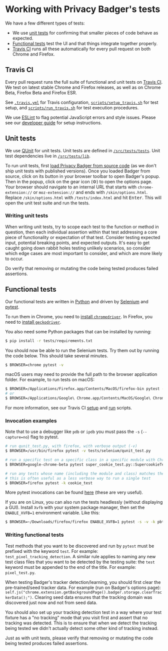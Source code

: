 # Working with Privacy Badger's tests

We have a few different types of tests:

* We use [unit tests](/doc/tests.md#unit-tests) for confirming that smaller pieces of code behave as expected.
* [Functional tests](/doc/tests.md#functional-tests) test the UI and that things integrate together properly.
* [Travis CI](/doc/tests.md#travis-ci) runs all these automatically for every pull request on both Chrome and Firefox.

## Travis CI

Every pull request runs the full suite of functional and unit tests on [Travis CI](https://travis-ci.org/). We test on latest stable Chrome and Firefox releases, as well as on Chrome Beta, Firefox Beta and Firefox ESR.

See [`.travis.yml`](/.travis.yml) for Travis configuration, [`scripts/setup_travis.sh`](/scripts/setup_travis.sh) for test setup, and [`scripts/run_travis.sh`](/scripts/run_travis.sh) for test execution procedures.

We use [ESLint](https://eslint.org) to flag potential JavaScript errors and style issues. Please see our [developer guide](/doc/develop.md#lint-your-changes) for setup instructions.

## Unit tests

We use [QUnit](https://qunitjs.com/) for unit tests.
Unit tests are defined in [`/src/tests/tests`](/src/tests/tests). Unit test dependencies live in [`/src/tests/lib`](/src/tests/lib).

To run unit tests, first [load Privacy Badger from source code](/doc/develop.md#install-from-source) (as we don't ship unit tests with published versions).
Once you loaded Badger from source, click on its button in your browser toolbar to open Badger's popup.
Then in the popup, click on the gear icon (⚙) to open the options page.
Your browser should navigate to an internal URL that starts with `chrome-extension://` or `moz-extension://` and ends with `/skin/options.html`.
Replace `/skin/options.html` with `/tests/index.html` and hit <kbd>Enter</kbd>.
This will open the unit test suite and run the tests.

### Writing unit tests

When writing unit tests, try to scope each test to the function or method in question, then each individual assertion within that test addressing a core piece of functionality or expectation of that test. Consider testing expected input, potential breaking points, and expected outputs. It's easy to get caught going down rabbit holes testing unlikely scenarios, so consider which edge cases are most important to consider, and which are more likely to occur.

Do verify that removing or mutating the code being tested produces failed assertions.

## Functional tests

Our functional tests are written in [Python](https://www.python.org/) and driven by
[Selenium](https://selenium-python.readthedocs.io/) and [pytest](https://docs.pytest.org/en/latest/).

To run them in Chrome, you need to [install `chromedriver`](http://chromedriver.chromium.org/getting-started). In Firefox, you need to [install `geckodriver`](https://github.com/EFForg/privacybadger/blob/1550b9efb64c1d5e276361e3940f402c3ec87afc/scripts/setup_travis.sh#L21-L50).

You also need some Python packages that can be installed by running:
```bash
$ pip install -r tests/requirements.txt
```

You should now be able to run the Selenium tests. Try them out by running
the code below. This should take several minutes.
```bash
$ BROWSER=chrome pytest -v
```

macOS users may need to provide the full path to the browser application folder. For example, to run tests on macOS:
```bash
$ BROWSER=/Applications/Firefox.app/Contents/MacOS/firefox-bin pytest -v
# or
$ BROWSER=/Applications/Google\ Chrome.app/Contents/MacOS/Google\ Chrome pytest -v
```

For more information, see our Travis CI [setup](/scripts/setup_travis.sh) and
[run](/scripts/run_travis.sh) scripts.


### Invocation examples

Note that to use a debugger like `pdb` or `ipdb` you must pass the `-s` (`--capture=no`) flag to pytest.
```bash
# run qunit_test.py, with firefox, with verbose output (-v)
$ BROWSER=/usr/bin/firefox pytest -v tests/selenium/qunit_test.py

# run a specific test on a specific class in a specific module with Chrome Beta
$ BROWSER=google-chrome-beta pytest super_cookie_test.py::SupercookieTest::test_should_detect_ls_of_third_party_frame

# run any tests whose name (including the module and class) matches the string cookie_test
# this is often useful as a less verbose way to run a single test
$ BROWSER=firefox pytest -k cookie_test
```

More pytest invocations can be found [here](https://docs.pytest.org/en/latest/usage.html) (these are very useful).

If you are on Linux, you can also run the tests headlessly (without displaying a GUI).
Install `Xvfb` with your system package manager, then set the `ENABLE_XVFB=1` environment variable.
Like this:

```bash
$ BROWSER=~/Downloads/firefox/firefox ENABLE_XVFB=1 pytest -s -v -k pbtest_org
```

### Writing functional tests

Test methods that you want to be discovered and run by `pytest` must be prefixed with the keyword `test`. For example: `test_pixel_tracking_detection`. A similar rule applies to naming any new test class files that you want to be detected by the testing suite: the `test` keyword must be appended to the end of the title. For example: `pixel_test.py`.

When testing Badger's tracker detection/learning, you should first clear the pre-trained/seed tracker data. For example (run on Badger's options page): `self.js("chrome.extension.getBackgroundPage().badger.storage.clearTrackerData();")`. Clearing seed data ensures that the tracking domain was discovered just now and not from seed data.

You should also set up your tracking detection test in a way where your test fixture has a "no tracking" mode that you visit first and assert that no tracking was detected. This is to ensure that when we detect the tracking being tested we didn't actually detect some other kind of tracking instead.

Just as with unit tests, please verify that removing or mutating the code being tested produces failed assertions.
